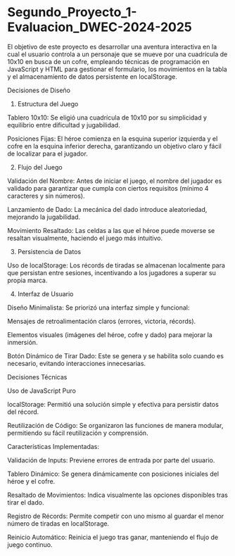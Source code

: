 # Segundo_Proyecto_1-Evaluacion_DWEC-2024-2025
El objetivo de este proyecto es desarrollar una aventura interactiva en la cual el usuario controla a un personaje que se mueve por una cuadrícula de 10x10 en busca de un cofre, empleando técnicas de programación en JavaScript y HTML para gestionar el formulario, los movimientos en la tabla y el almacenamiento de datos persistente en localStorage.


Decisiones de Diseño 

1. Estructura del Juego 

Tablero 10x10: Se eligió una cuadrícula de 10x10 por su simplicidad y equilibrio entre dificultad y jugabilidad. 

Posiciones Fijas: El héroe comienza en la esquina superior izquierda y el cofre en la esquina inferior derecha, garantizando un objetivo claro y fácil de localizar para el jugador. 

2. Flujo del Juego 

Validación del Nombre: Antes de iniciar el juego, el nombre del jugador es validado para garantizar que cumpla con ciertos requisitos (mínimo 4 caracteres y sin números). 

Lanzamiento de Dado: La mecánica del dado introduce aleatoriedad, mejorando la jugabilidad. 

Movimiento Resaltado: Las celdas a las que el héroe puede moverse se resaltan visualmente, haciendo el juego más intuitivo. 


3. Persistencia de Datos 

Uso de localStorage: Los récords de tiradas se almacenan localmente para que persistan entre sesiones, incentivando a los jugadores a superar su propia marca. 

4. Interfaz de Usuario 

Diseño Minimalista: Se priorizó una interfaz simple y funcional: 

Mensajes de retroalimentación claros (errores, victoria, récords). 

Elementos visuales (imágenes del héroe, cofre y dado) para mejorar la inmersión. 

Botón Dinámico de Tirar Dado: Este se genera y se habilita solo cuando es necesario, evitando interacciones innecesarias. 


Decisiones Técnicas 

Uso de JavaScript Puro 

localStorage: Permitió una solución simple y efectiva para persistir datos del récord. 

Reutilización de Código: Se organizaron las funciones de manera modular, permitiendo su fácil reutilización y comprensión. 

 

Características Implementadas: 

Validación de Inputs: Previene errores de entrada por parte del usuario. 

Tablero Dinámico: Se genera dinámicamente con posiciones iniciales del héroe y el cofre. 

Resaltado de Movimientos: Indica visualmente las opciones disponibles tras tirar el dado. 

 
Registro de Récords: Permite competir con uno mismo al guardar el menor número de tiradas en localStorage. 

Reinicio Automático: Reinicia el juego tras ganar, manteniendo el flujo de juego continuo. 



 

 

 

